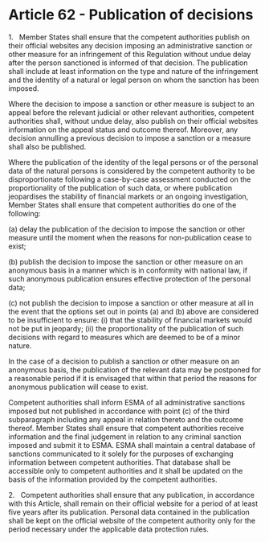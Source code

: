 # Article 62 - Publication of decisions


1.   Member States shall ensure that the competent authorities publish on their official websites any decision imposing an administrative sanction or other measure for an infringement of this Regulation without undue delay after the person sanctioned is informed of that decision. The publication shall include at least information on the type and nature of the infringement and the identity of a natural or legal person on whom the sanction has been imposed.

Where the decision to impose a sanction or other measure is subject to an appeal before the relevant judicial or other relevant authorities, competent authorities shall, without undue delay, also publish on their official websites information on the appeal status and outcome thereof. Moreover, any decision annulling a previous decision to impose a sanction or a measure shall also be published.

Where the publication of the identity of the legal persons or of the personal data of the natural persons is considered by the competent authority to be disproportionate following a case-by-case assessment conducted on the proportionality of the publication of such data, or where publication jeopardises the stability of financial markets or an ongoing investigation, Member States shall ensure that competent authorities do one of the following:

(a) delay the publication of the decision to impose the sanction or other measure until the moment when the reasons for non-publication cease to exist;

(b) publish the decision to impose the sanction or other measure on an anonymous basis in a manner which is in conformity with national law, if such anonymous publication ensures effective protection of the personal data;

(c) not publish the decision to impose a sanction or other measure at all in the event that the options set out in points (a) and (b) above are considered to be insufficient to ensure: (i) that the stability of financial markets would not be put in jeopardy; (ii) the proportionality of the publication of such decisions with regard to measures which are deemed to be of a minor nature.

In the case of a decision to publish a sanction or other measure on an anonymous basis, the publication of the relevant data may be postponed for a reasonable period if it is envisaged that within that period the reasons for anonymous publication will cease to exist.

Competent authorities shall inform ESMA of all administrative sanctions imposed but not published in accordance with point (c) of the third subparagraph including any appeal in relation thereto and the outcome thereof. Member States shall ensure that competent authorities receive information and the final judgement in relation to any criminal sanction imposed and submit it to ESMA. ESMA shall maintain a central database of sanctions communicated to it solely for the purposes of exchanging information between competent authorities. That database shall be accessible only to competent authorities and it shall be updated on the basis of the information provided by the competent authorities.

2.   Competent authorities shall ensure that any publication, in accordance with this Article, shall remain on their official website for a period of at least five years after its publication. Personal data contained in the publication shall be kept on the official website of the competent authority only for the period necessary under the applicable data protection rules.
